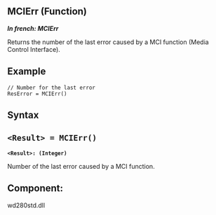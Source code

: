 
## MCIErr (Function)

***In french: MCIErr***



<a name="XUse"></a>
<a name="Use"></a>
<a name="description"></a>
Returns the number of the last error caused by a MCI function (Media Control Interface).
<a name="Example1"></a>
<a name="sample_code"></a>

## Example


```wl
// Number for the last error
ResError = MCIErr()
```

<a name="XSYNTAX"></a>
<a name="SYNTAX1"></a>

## Syntax

`<Result> = MCIErr()`
---

**`<Result>: (Integer)`**

Number of the last error caused by a MCI function.  



<a name="XComponent"></a>

## Component:
wd280std.dll
